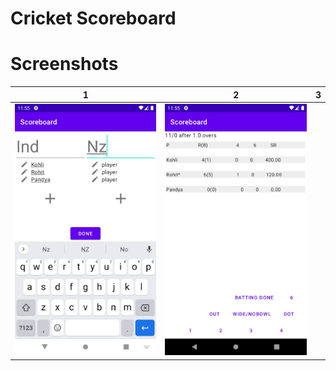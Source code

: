 # Cricket Scoreboard



# Screenshots
| 1 | 2 | 3 |
|---|---|---|
![ss1](./Screenshot_1636525528.png) | ![ss2](./Screenshot_1636525549.png)
